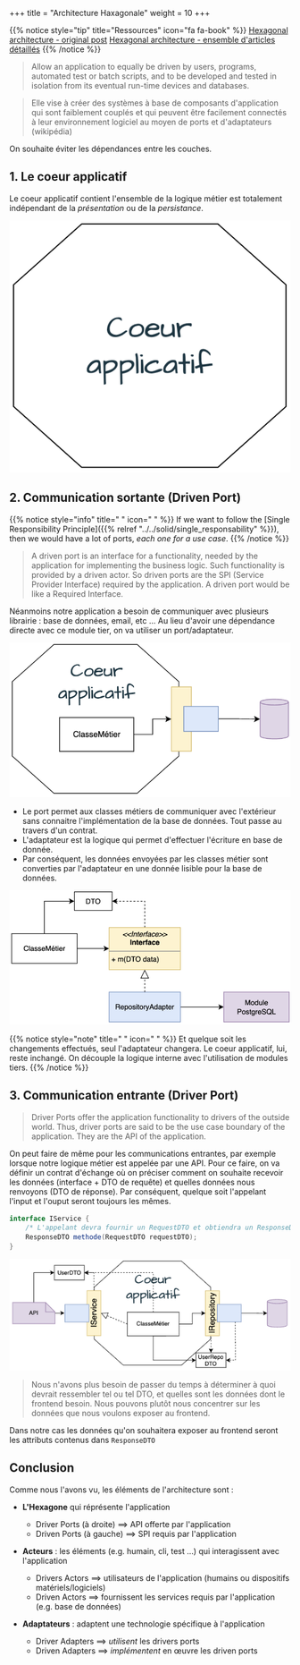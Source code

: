 +++
title = "Architecture Haxagonale"
weight = 10
+++

{{% notice style="tip" title="Ressources" icon="fa fa-book" %}}
[Hexagonal architecture - original post](https://alistair.cockburn.us/hexagonal-architecture/)
[Hexagonal architecture - ensemble d'articles détaillés](https://jmgarridopaz.github.io/content/articles.html)
{{% /notice %}}

> Allow an application to equally be driven by users, programs, automated test or batch scripts, and to be developed and tested in isolation from its eventual run-time devices and databases.

> Elle vise à créer des systèmes à base de composants d'application qui sont faiblement couplés et qui peuvent être facilement connectés à leur environnement logiciel au moyen de ports et d'adaptateurs (wikipédia)

On souhaite éviter les dépendances entre les couches.

## 1. Le coeur applicatif

Le coeur applicatif contient l'ensemble de la logique métier est totalement indépendant de la _présentation_ ou de la _persistance_.

![Alt text](images/hexa1.png?width=15pc)

## 2. Communication sortante (Driven Port)

{{% notice style="info" title=" " icon=" " %}}
If we want to follow the [Single Responsibility Principle]({{% relref "../../solid/single_responsability" %}}), then we would have a lot of ports, _each one for a use case_.
{{% /notice %}}

> A driven port is an interface for a functionality, needed by the application for implementing the business logic. Such functionality is provided by a driven actor. So driven ports are the SPI (Service Provider Interface) required by the application. A driven port would be like a Required Interface.

Néanmoins notre application a besoin de communiquer avec plusieurs librairie : base de données, email, etc ...
Au lieu d'avoir une dépendance directe avec ce module tier, on va utiliser un port/adaptateur.

![Alt text](images/hexa2.png?width=30pc)

- Le port permet aux classes métiers de communiquer avec l'extérieur sans connaitre l'implémentation de la base de données. Tout passe au travers d'un contrat.
- L'adaptateur est la logique qui permet d'effectuer l'écriture en base de donnée.
- Par conséquent, les données envoyées par les classes métier sont converties par l'adaptateur en une donnée lisible pour la base de données.

![Alt text](images/hexa3.png?width=40pc)

{{% notice style="note" title=" " icon=" " %}}
Et quelque soit les changements effectués, seul l'adaptateur changera. Le coeur applicatif, lui, reste inchangé. On découple la logique interne avec l'utilisation de modules tiers.
{{% /notice %}}

## 3. Communication entrante (Driver Port)

> Driver Ports offer the application functionality to drivers of the outside world. Thus, driver ports are said to be the use case boundary of the application. They are the API of the application.

On peut faire de même pour les communications entrantes, par exemple lorsque notre logique métier est appelée par une API.
Pour ce faire, on va définir un contrat d'échange où on préciser comment on souhaite recevoir les données (interface + DTO de requête) et quelles données nous renvoyons (DTO de réponse). Par conséquent, quelque soit l'appelant l'input et l'ouput seront toujours les mêmes.

```java
interface IService {
    /* L'appelant devra fournir un RequestDTO et obtiendra un ResponseDTO */
    ResponseDTO methode(RequestDTO requestDTO);
}
```

![Alt text](images/hexa4.png)

> Nous n'avons plus besoin de passer du temps à déterminer à quoi devrait ressembler tel ou tel DTO, et quelles sont les données dont le frontend besoin. Nous pouvons plutôt nous concentrer sur les données que nous voulons exposer au frontend.

Dans notre cas les données qu'on souhaitera exposer au frontend seront les attributs contenus dans `ResponseDTO`

## Conclusion

Comme nous l'avons vu, les éléments de l'architecture sont :

- **L'Hexagone** qui réprésente l'application

  - Driver Ports (à droite) ==> API offerte par l'application
  - Driven Ports (à gauche) ==> SPI requis par l'application

- **Acteurs** : les éléments (e.g. humain, cli, test ...) qui interagissent avec l'application

  - Drivers Actors ==> utilisateurs de l'application (humains ou dispositifs matériels/logiciels)
  - Driven Actors ==> fournissent les services requis par l'application (e.g. base de données)

- **Adaptateurs** : adaptent une technologie spécifique à l'application
  - Driver Adapters ==> _utilisent_ les drivers ports
  - Driven Adapters ==> _implémentent_ en œuvre les driven ports
